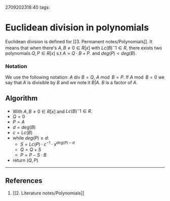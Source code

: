 2709202318:40
tags: 
# Euclidean division in polynomials

Euclidean division is defined for [[3. Permanent notes/Polynomials]].
It means that when there's $A,B\neq 0\in R[x]$ with $Lc(B)^-1\in R$, 
there exists two polynomials $Q,P\in R[x] \text{ s.t } A=Q\cdot B+P$. and $deg(P) < deg(B)$.
### Notation
We use the following notation:
$A \text{ div } B=Q$, $A\bmod B=P$.
If $A\bmod B=0$ we say that $A$ is divisible by $B$ and we note it $B|A$. 
$B$ is a factor of $A$.
## Algorithm
- With $A,B\neq 0\in R[x]$ and $Lc(B)^-1\in R$.
- $Q=0$
- $P=A$
- $d=deg(B)$
- $c=Lc(B)$
- while $deg(P)\geq d$:
	- $S=Lc(P)\cdot c^{-1}\cdot x^{deg(P)-d}$
	- $Q=Q+S$
	- $P=P-S\cdot B$
- return $(Q,P)$


---
## References
1. [[2. Literature notes/Polynomials]]